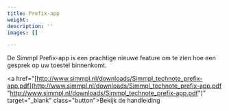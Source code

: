 ```yaml
---
title: Prefix-app
weight: 
description: ''
images: []

---
```

De Simmpl Prefix-app is een prachtige nieuwe feature om te zien hoe een gesprek op uw toestel binnenkomt. 

<a href="[http://www.simmpl.nl/downloads/Simmpl_technote_prefix-app.pdf](http://www.simmpl.nl/downloads/Simmpl_technote_prefix-app.pdf "http://www.simmpl.nl/downloads/Simmpl_technote_prefix-app.pdf")" target="_blank" class="button">Bekijk de handleiding</a>